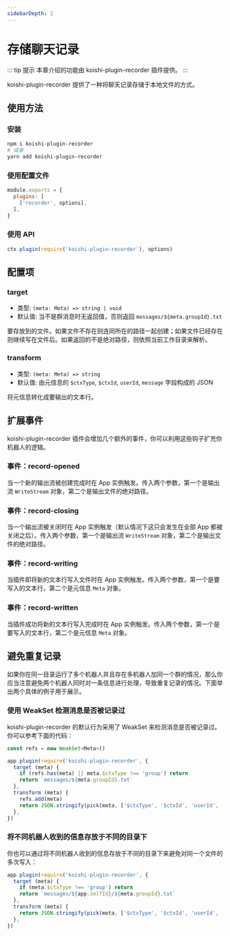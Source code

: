 ```yaml
---
sidebarDepth: 2
---
```


# 存储聊天记录 <Badge text="beta" type="warn"/>

::: tip 提示
本章介绍的功能由 koishi-plugin-recorder 插件提供。
:::

koishi-plugin-recorder 提供了一种将聊天记录存储于本地文件的方式。

## 使用方法

### 安装

```sh
npm i koishi-plugin-recorder
# 或者
yarn add koishi-plugin-recorder
```

### 使用配置文件

```js koishi.config.js
module.exports = {
  plugins: [
    ['recorder', options],
  ],
}
```

### 使用 API

```js
ctx.plugin(require('koishi-plugin-recorder'), options)
```

## 配置项

### target

- 类型: `(meta: Meta) => string | void`
- 默认值: 当不是群消息时无返回值，否则返回 `messages/${meta.groupId}.txt`

要存放到的文件。如果文件不存在则连同所在的路径一起创建；如果文件已经存在则继续写在文件后。如果返回的不是绝对路径，则依照当前工作目录来解析。

### transform

- 类型: `(meta: Meta) => string`
- 默认值: 由元信息的 `$ctxType`, `$ctxId`, `userId`, `message` 字段构成的 JSON

将元信息转化成要输出的文本行。

## 扩展事件

koishi-plugin-recorder 插件会增加几个额外的事件，你可以利用这些钩子扩充你机器人的逻辑。

### 事件：record-opened

当一个新的输出流被创建完成时在 App 实例触发。传入两个参数，第一个是输出流 `WriteStream` 对象，第二个是输出文件的绝对路径。

### 事件：record-closing

当一个输出流被关闭时在 App 实例触发（默认情况下这只会发生在全部 App 都被关闭之后）。传入两个参数，第一个是输出流 `WriteStream` 对象，第二个是输出文件的绝对路径。

### 事件：record-writing

当插件即将新的文本行写入文件时在 App 实例触发。传入两个参数，第一个是要写入的文本行，第二个是元信息 `Meta` 对象。

### 事件：record-written

当插件成功将新的文本行写入完成时在 App 实例触发。传入两个参数，第一个是要写入的文本行，第二个是元信息 `Meta` 对象。

## 避免重复记录

如果你在同一目录运行了多个机器人并且存在多机器人加同一个群的情况，那么你应当注意避免两个机器人同时对一条信息进行处理，导致重复记录的情况。下面举出两个具体的例子用于展示。

### 使用 WeakSet 检测消息是否被记录过

koishi-plugin-recorder 的默认行为采用了 WeakSet 来检测消息是否被记录过。你可以参考下面的代码：

```js
const refs = new WeakSet<Meta>()

app.plugin(require('koishi-plugin-recorder', {
  target (meta) {
    if (refs.has(meta) || meta.$ctxType !== 'group') return
    return `messages/${meta.groupId}.txt`
  },
  transform (meta) {
    refs.add(meta)
    return JSON.stringify(pick(meta, ['$ctxType', '$ctxId', 'userId', 'message']))
  },
})
```

### 将不同机器人收到的信息存放于不同的目录下

你也可以通过将不同机器人收到的信息存放于不同的目录下来避免对同一个文件的多次写入：

```js
app.plugin(require('koishi-plugin-recorder', {
  target (meta) {
    if (meta.$ctxType !== 'group') return
    return `messages/${app.selfId}/${meta.groupId}.txt`
  },
  transform (meta) {
    return JSON.stringify(pick(meta, ['$ctxType', '$ctxId', 'userId', 'message']))
  },
})
```
